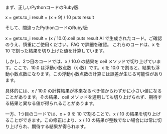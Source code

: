 まず、正しいPythonコードのRuby版:

x = gets.to_i
result = (x + 9) / 10
puts result

そして、間違ったPythonコードのRuby版:

x = gets.to_i
result = (x / 10.0).ceil
puts result
AI で生成されたコード。ご確認のうえ、慎重にご使用ください。FAQ で詳細を確認。
これらのコードは、x を 10 で割った結果を切り上げた値を計算しています。

しかし、2つ目のコードでは、x / 10.0 の結果を ceil メソッドで切り上げています。ここで、10.0 は浮動小数点数（小数）です。x を 10.0 で割ると、結果も浮動小数点数になります。この浮動小数点数の計算には誤差が生じる可能性があります。

具体的には、x / 10.0 の計算結果が本来なるべき値からわずかに小さい値になることがあります。その結果、ceil メソッドを適用しても切り上げられず、期待する結果と異なる値が得られることがあります。

一方、1つ目のコードでは、x + 9 を 10 で割ることで、x / 10 の結果を切り上げることができます。この修正により、x / 10 の結果が整数でない場合には常に切り上げられ、期待する結果が得られます。
